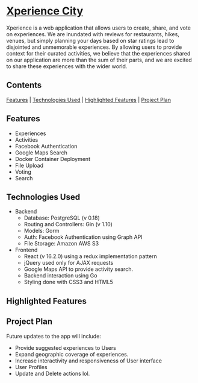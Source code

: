 [Xperience City](http://ec2-18-222-35-87.us-east-2.compute.amazonaws.com/#/create)
======

Xperience is a web application that allows users to create, share, and vote on experiences. We are inundated with reviews for restaurants, hikes, venues, but simply planning your days based on star ratings lead to disjointed and unmemorable experiences. By allowing users to provide context for their curated activities, we believe that the experiences shared on our application are more than the sum of their parts, and we are excited to share these experiences with the wider world.

## Contents
[Features](#features) | [Technologies Used](#technologies-used) | [Highlighted Features](#highlighted-features) | [Project Plan](#project-plan)

## Features
  * Experiences
  * Activities
  * Facebook Authentication
  * Google Maps Search
  * Docker Container Deployment
  * File Upload
  * Voting
  * Search

## Technologies Used
 * Backend
   * Database: PostgreSQL (v 0.18)
   * Routing and Controllers: Gin (v 1.10)
   * Models: Gorm
   * Auth: Facebook Authentication using Graph API
   * File Storage: Amazon AWS S3
 * Frontend
   * React (v 16.2.0) using a redux implementation pattern
   * jQuery used only for AJAX requests
   * Google Maps API to provide activity search.
   * Backend interaction using Go
   * Styling done with CSS3 and HTML5


## Highlighted Features



## Project Plan

Future updates to the app will include:
  * Provide suggested experiences to Users
  * Expand geographic coverage of experiences.
  * Increase interactivity and responsiveness of User interface
  * User Profiles
  * Update and Delete actions lol.
